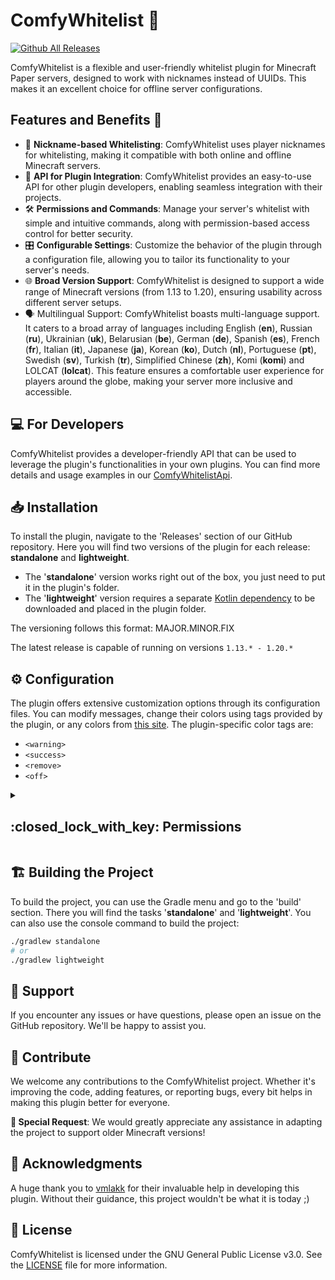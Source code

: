 # ComfyWhitelist :scroll:

[![Github All Releases](https://img.shields.io/github/downloads/cocahonka/comfy-whitelist/total)]()

ComfyWhitelist is a flexible and user-friendly whitelist plugin for Minecraft Paper servers,
designed to work with nicknames instead of UUIDs. This makes it an excellent choice for offline server configurations.

## Features and Benefits :star2:

- :name_badge: **Nickname-based Whitelisting**: ComfyWhitelist uses player nicknames for whitelisting,
  making it compatible with both online and offline Minecraft servers.
- :wrench: **API for Plugin Integration**: ComfyWhitelist provides an easy-to-use API for other plugin developers,
  enabling seamless integration with their projects.
- :hammer_and_wrench: **Permissions and Commands**: Manage your server's whitelist with simple and intuitive commands,
  along with permission-based access control for better security.
- :control_knobs: **Configurable Settings**: Customize the behavior of the plugin through a configuration file,
  allowing you to tailor its functionality to your server's needs.
- :globe_with_meridians: **Broad Version Support**: ComfyWhitelist is designed to support a wide range of Minecraft versions
  (from 1.13 to 1.20), ensuring usability across different server setups.
- :speaking_head: Multilingual Support: ComfyWhitelist boasts multi-language support. 
  It caters to a broad array of languages including English (**en**), Russian (**ru**), Ukrainian (**uk**), 
  Belarusian (**be**), German (**de**), Spanish (**es**), French (**fr**), Italian (**it**), Japanese (**ja**), Korean (**ko**),
  Dutch (**nl**), Portuguese (**pt**), Swedish (**sv**), Turkish (**tr**), Simplified Chinese (**zh**), Komi (**komi**)
  and LOLCAT (**lolcat**). This feature ensures a comfortable user experience for players around the globe,
  making your server more inclusive and accessible.

## :computer: For Developers

ComfyWhitelist provides a developer-friendly API that can be used to leverage
the plugin's functionalities in your own plugins. You can find more details and
usage examples in our [ComfyWhitelistApi](https://github.com/cocahonka/comfy-whitelist-api).

## :inbox_tray: Installation

To install the plugin, navigate to the 'Releases' section of our GitHub
repository. Here you will find two versions of the plugin for each release:
**standalone** and **lightweight**.

- The '**standalone**' version works right out of the box, you just need to put it in the plugin's folder.
- The '**lightweight**' version requires a separate [Kotlin dependency](https://www.spigotmc.org/resources/kotlin-stdlib.80808/)
to be downloaded and placed in the plugin folder.

The versioning follows this format: MAJOR.MINOR.FIX

The latest release is capable of running on versions `1.13.* - 1.20.*`

## :gear: Configuration

The plugin offers extensive customization options through its configuration
files. You can modify messages, change their colors using tags provided by
the plugin, or any colors from [this site](https://docs.advntr.dev/minimessage/format.html).
The plugin-specific color tags are:
- `<warning>`
- `<success>`
- `<remove>`
- `<off>`

<details><summary><h2>:closed_lock_with_key: Permissions</h2></summary>

ComfyWhitelist provides a broad range of permissions for flexible configuration:
- comfywhitelist.*
- comfywhitelist.comfywhitelist
- comfywhitelist.add
- comfywhitelist.remove
- comfywhitelist.clear
- comfywhitelist.list
- comfywhitelist.on
- comfywhitelist.off
- comfywhitelist.reload
- comfywhitelist.help
</details>

## :building_construction: Building the Project
To build the project, you can use the Gradle menu and go to the 'build' section.
There you will find the tasks '**standalone**' and '**lightweight**'. 
You can also use the console command to build the project:
```bash
./gradlew standalone
# or
./gradlew lightweight
```

## :handshake: Support

If you encounter any issues or have questions, please open an issue on the GitHub repository. 
We'll be happy to assist you.

## :loudspeaker: Contribute

We welcome any contributions to the ComfyWhitelist project. Whether it's
improving the code, adding features, or reporting bugs, every bit helps
in making this plugin better for everyone.

**:star2: Special Request**: We would greatly appreciate any assistance in adapting the project to support
older Minecraft versions!

## :pray: Acknowledgments

A huge thank you to [vmlakk](https://github.com/vmlakk) for their invaluable help in developing
this plugin. Without their guidance, this project wouldn't be what it is today ;)

## :scroll: License

ComfyWhitelist is licensed under the GNU General Public License v3.0. See the [LICENSE](LICENSE)
file for more information.
